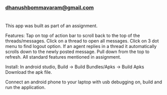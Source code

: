 
### dhanushbommavaram@gmail.com
#
This app was built as part of an assignment.

Features:
Tap on top of action bar to scroll back to the top of the threads/messages.
Click on a thread to open all messages.
Click on 3 dot menu to find logout option.
If an agent replies in a thread it automatically scrolls down to the newly posted message.
Pull down from the top to refresh.
All standard features mentioned in assignment.

Install:
In android studio,
Build -> Build Bundles/Apks -> Build Apks
Download the apk file.

Connect an android phone to your laptop with usb debugging on, build and run the application.